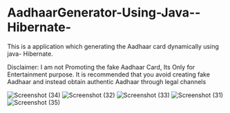 # AadhaarGenerator-Using-Java--Hibernate-
This is a application which generating the Aadhaar card dynamically using java- Hibernate.

Disclaimer:
I am not Promoting the fake Aadhaar Card, Its Only for Entertainment purpose.
It is recommended that you avoid creating fake Aadhaar and instead obtain authentic Aadhaar through legal channels

![Screenshot (34)](https://user-images.githubusercontent.com/72218458/222511359-a9c23971-71be-4251-a2a0-81fdf37cf8ec.png)
![Screenshot (32)](https://user-images.githubusercontent.com/72218458/222511390-68f2e7f4-7bcf-4b82-82df-eee8e4e780b5.png)
![Screenshot (33)](https://user-images.githubusercontent.com/72218458/222511450-3b8c896c-c13a-4af9-a221-6af04caa39d7.png)
![Screenshot (31)](https://user-images.githubusercontent.com/72218458/222511505-938653fa-9077-42a0-af9a-c60ec0b0c10c.png)
![Screenshot (35)](https://user-images.githubusercontent.com/72218458/222511545-40682bf7-5cb7-47ab-957f-669adade7fa7.png)
